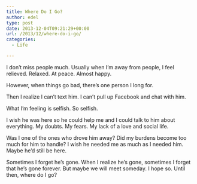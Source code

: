 ```yaml
---
title: Where Do I Go?
author: edel
type: post
date: 2013-12-04T09:21:29+00:00
url: /2013/12/where-do-i-go/
categories:
  - Life

---
```

I don&#8217;t miss people much. Usually when I&#8217;m away from people, I feel relieved. Relaxed. At peace. Almost happy.

However, when things go bad, there&#8217;s one person I long for.

Then I realize I can&#8217;t text him. I can&#8217;t pull up Facebook and chat with him.

What I&#8217;m feeling is selfish. So selfish.

I wish he was here so he could help me and I could talk to him about everything. My doubts. My fears. My lack of a love and social life.

Was I one of the ones who drove him away? Did my burdens become too much for him to handle? I wish he needed me as much as I needed him. Maybe he&#8217;d still be here.

Sometimes I forget he&#8217;s gone. When I realize he&#8217;s gone, sometimes I forget that he&#8217;s gone forever. But maybe we will meet someday. I hope so. Until then, where do I go?

<ol class="footnote">
</ol>